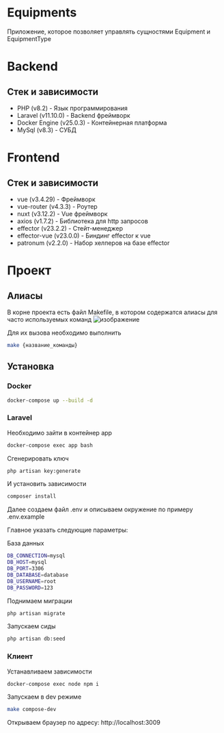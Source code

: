 # Equipments
Приложение, которое позволяет управлять сущностями Equipment и EquipmentType

# Backend
## Стек и зависимости
- PHP (v8.2) - Язык программирования
- Laravel (v11.10.0) - Backend фреймворк
- Docker Engine (v25.0.3) - Контейнерная платформа
- MySql (v8.3) - СУБД

# Frontend
## Стек и зависимости
- vue (v3.4.29) - Фреймворк
- vue-router (v4.3.3) - Роутер
- nuxt (v3.12.2) - Vue фреймворк
- axios (v1.7.2) - Библиотека для http запросов
- effector (v23.2.2) - Стейт-менеджер
- effector-vue (v23.0.0) - Биндинг effector к vue
- patronum (v2.2.0) - Набор хелперов на базе effector

# Проект

## Алиасы
В корне проекта есть файл Makefile, в котором содержатся алиасы для часто используемых команд
![изображение](https://github.com/Yondu715/pastebin/assets/116293533/9f506c3e-96c5-433b-9030-3993d1460469)

Для их вызова необходимо выполнить
```sh
make {название_команды}
```

## Установка

### Docker
```sh
docker-compose up --build -d
```

### Laravel
Необходимо зайти в контейнер app
```sh
docker-compose exec app bash
```
Сгенерировать ключ
```sh
php artisan key:generate
```

И установить зависимости
```sh
composer install
```

Далее создаем файл .env и описываем окружение по примеру .env.example

Главное указать следующие параметры:

База данных
```sh
DB_CONNECTION=mysql
DB_HOST=mysql
DB_PORT=3306
DB_DATABASE=database
DB_USERNAME=root
DB_PASSWORD=123
```

Поднимаем миграции
```sh
php artisan migrate
```

Запускаем сиды
```sh
php artisan db:seed
```

### Клиент
Устанавливаем зависимости
```sh
docker-compose exec node npm i
```

Запускаем в dev режиме
```sh
make compose-dev
```

Открываем браузер по адресу: http://localhost:3009
